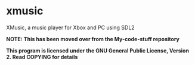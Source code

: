 # xmusic
XMusic, a music player for Xbox and PC using SDL2

**NOTE: This has been moved over from the My-code-stuff repository**

**This program is licensed under the GNU General Public License, Version 2. Read COPYING for details**
